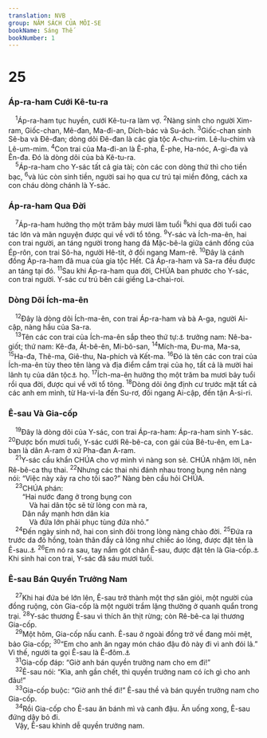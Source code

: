 ```yaml
---
translation: NVB
group: NĂM SÁCH CỦA MÔI-SE
bookName: Sáng Thế 
bookNumber: 1
---
```


<div class="title"><h1>25</h1><h3>Áp-ra-ham Cưới Kê-tu-ra </h3></div>
<span class="verse sa_25_1"> <sup>1</sup>Áp-ra-ham tục huyền, cưới Kê-tu-ra làm vợ. </span>
<span class="verse sa_25_2"><sup>2</sup>Nàng sinh cho người Xim-ram, Giốc-chan, Mê-đan, Ma-đi-an, Dích-bác và Su-ách. </span>
<span class="verse sa_25_3"><sup>3</sup>Giốc-chan sinh Sê-ba và Đê-đan; dòng dõi Đê-đan là các gia tộc A-chu-rim. Lê-lu-chim và Lê-um-mim. </span>
<span class="verse sa_25_4"><sup>4</sup>Con trai của Ma-đi-an là Ê-pha, Ê-phe, Ha-nóc, A-gi-đa và Ên-đa. Đó là dòng dõi của bà Kê-tu-ra. <br/></span>
<span class="verse sa_25_5"> <sup>5</sup>Áp-ra-ham cho Y-sác tất cả gia tài; còn các con dòng thứ thì cho tiền bạc, </span>
<span class="verse sa_25_6"><sup>6</sup>và lúc còn sinh tiền, người sai họ qua cư trú tại miền đông, cách xa con cháu dòng chánh là Y-sác. <br/></span>
<div class="title"><h3>Áp-ra-ham Qua Đời </h3></div>
<span class="verse sa_25_7"> <sup>7</sup>Áp-ra-ham hưởng thọ một trăm bảy mươi lăm tuổi </span>
<span class="verse sa_25_8"><sup>8</sup>khi qua đời tuổi cao tác lớn và mãn nguyện được qui về với tổ tông. </span>
<span class="verse sa_25_9"><sup>9</sup>Y-sác và Ích-ma-ên, hai con trai người, an táng người trong hang đá Mặc-bê-la giữa cánh đồng của Ép-rôn, con trai Sô-ha, người Hê-tít, ở đối ngang Mam-rê. </span>
<span class="verse sa_25_10"><sup>10</sup>Đây là cánh đồng Áp-ra-ham đã mua của gia tộc Hết. Cả Áp-ra-ham và Sa-ra đều được an táng tại đó. </span>
<span class="verse sa_25_11"><sup>11</sup>Sau khi Áp-ra-ham qua đời, CHÚA ban phước cho Y-sác, con trai người. Y-sác cư trú bên cái giếng La-chai-roi. <br/></span>
<div class="title"><h3>Dòng Dõi Ích-ma-ên </h3></div>
<span class="verse sa_25_12"> <sup>12</sup>Đây là dòng dõi Ích-ma-ên, con trai Áp-ra-ham và bà A-ga, người Ai-cập, nàng hầu của Sa-ra. <br/></span>
<span class="verse sa_25_13"> <sup>13</sup>Tên các con trai của Ích-ma-ên sắp theo thứ tự:<a data-toggle="tooltip" data-placement="bottom" title="Nt: ngày sinh">⚓</a> trưởng nam: Nê-ba-giốt; thứ nam: Kê-đa, Át-bê-ên, Mi-bô-san, </span>
<span class="verse sa_25_14"><sup>14</sup>Mích-ma, Đu-ma, Ma-sa, </span>
<span class="verse sa_25_15"><sup>15</sup>Ha-đa, Thê-ma, Giê-thu, Na-phích và Kết-ma. </span>
<span class="verse sa_25_16"><sup>16</sup>Đó là tên các con trai của Ích-ma-ên tùy theo tên làng và địa điểm cắm trại của họ, tất cả là mười hai lãnh tụ của dân tộc<a data-toggle="tooltip" data-placement="bottom" title="Nt: của các nước của họ">⚓</a> họ. </span>
<span class="verse sa_25_17"><sup>17</sup>Ích-ma-ên hưởng thọ một trăm ba mươi bảy tuổi rồi qua đời, được qui về với tổ tông. </span>
<span class="verse sa_25_18"><sup>18</sup>Dòng dõi ông định cư trước mặt tất cả các anh em mình, từ Ha-vi-la đến Su-rơ, đối ngang Ai-cập, đến tận A-si-ri. <br/></span>
<div class="title"><h3>Ê-sau Và Gia-cốp </h3></div>
<span class="verse sa_25_19"> <sup>19</sup>Đây là dòng dõi của Y-sác, con trai Áp-ra-ham: Áp-ra-ham sinh Y-sác. </span>
<span class="verse sa_25_20"><sup>20</sup>Được bốn mươi tuổi, Y-sác cưới Rê-bê-ca, con gái của Bê-tu-ên, em La-ban là dân A-ram ở xứ Pha-đan A-ram. <br/></span>
<span class="verse sa_25_21"> <sup>21</sup>Y-sác cầu khẩn CHÚA cho vợ mình vì nàng son sẻ. CHÚA nhậm lời, nên Rê-bê-ca thụ thai. </span>
<span class="verse sa_25_22"><sup>22</sup>Nhưng các thai nhi đánh nhau trong bụng nên nàng nói: “Việc này xảy ra cho tôi sao?” Nàng bèn cầu hỏi CHÚA. <br/></span>
<span class="verse sa_25_23"> <sup>23</sup>CHÚA phán: <br/>  “Hai nước đang ở trong bụng con <br/>   Và hai dân tộc sẽ từ lòng con mà ra, <br/>  Dân nầy mạnh hơn dân kia <br/>   Và đứa lớn phải phục tùng đứa nhỏ.” <br/></span>
<span class="verse sa_25_24"> <sup>24</sup>Đến ngày sinh nở, hai con sinh đôi trong lòng nàng chào đời. </span>
<span class="verse sa_25_25"><sup>25</sup>Đứa ra trước da đỏ hồng, toàn thân đầy cả lông như chiếc áo lông, được đặt tên là Ê-sau.<a data-toggle="tooltip" data-placement="bottom" title="Nghĩa là nhiều lông">⚓</a></span>
<span class="verse sa_25_26"><sup>26</sup>Em nó ra sau, tay nắm gót chân Ê-sau, được đặt tên là Gia-cốp.<a data-toggle="tooltip" data-placement="bottom" title="Nghĩa là nắm gót chân">⚓</a> Khi sinh hai con trai, Y-sác đã sáu mươi tuổi. <br/></span>
<div class="title"><h3>Ê-sau Bán Quyền Trưởng Nam </h3></div>
<span class="verse sa_25_27"> <sup>27</sup>Khi hai đứa bé lớn lên, Ê-sau trở thành một thợ săn giỏi, một người của đồng ruộng, còn Gia-cốp là một người trầm lặng thường ở quanh quẩn trong trại. </span>
<span class="verse sa_25_28"><sup>28</sup>Y-sác thương Ê-sau vì thích ăn thịt rừng; còn Rê-bê-ca lại thương Gia-cốp. <br/></span>
<span class="verse sa_25_29"> <sup>29</sup>Một hôm, Gia-cốp nấu canh. Ê-sau ở ngoài đồng trở về đang mỏi mệt, bảo Gia-cốp; </span>
<span class="verse sa_25_30"><sup>30</sup>“Em cho anh ăn ngay món cháo đậu đỏ này đi vì anh đói lả.” Vì thế, người ta gọi Ê-sau là Ê-đôm.<a data-toggle="tooltip" data-placement="bottom" title="Nghĩa là đỏ">⚓</a><br/></span>
<span class="verse sa_25_31"> <sup>31</sup>Gia-cốp đáp: “Giờ anh bán quyền trưởng nam cho em đi!” <br/></span>
<span class="verse sa_25_32"> <sup>32</sup>Ê-sau nói: “Kìa, anh gần chết, thì quyền trưởng nam có ích gì cho anh đâu!” <br/></span>
<span class="verse sa_25_33"> <sup>33</sup>Gia-cốp buộc: “Giờ anh thề đi!” Ê-sau thề và bán quyền trưởng nam cho Gia-cốp. <br/></span>
<span class="verse sa_25_34"> <sup>34</sup>Rồi Gia-cốp cho Ê-sau ăn bánh mì và canh đậu. Ăn uống xong, Ê-sau đứng dậy bỏ đi. <br/> Vậy, Ê-sau khinh dễ quyền trưởng nam. <br/></span>
